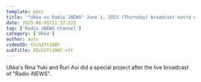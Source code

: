 ```yaml
---
template: post
title: '"Ukka no Radio iNEWS" June 1, 2023 (Thursday) broadcast extra edition'
date: 2023-06-01T11:37:22Z
tag: ['Radio iNEWS Channel']
category: ['Ukka']
author: auto 
videoID: X5cG3Tt180Y
subTitle: X5cG3Tt180Y.vtt
---
```

Ukka's Rina Yuki and Ruri Aoi did a special project after the live broadcast of "Radio iNEWS".